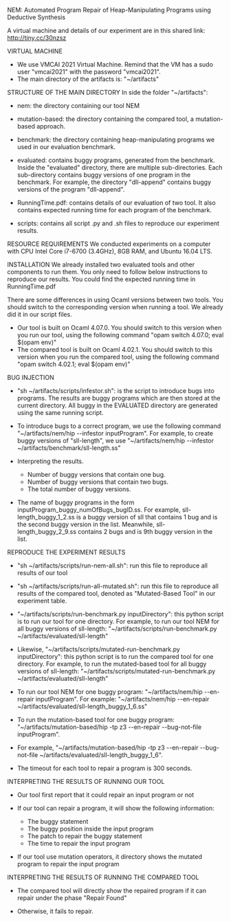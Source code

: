 NEM: Automated Program Repair of Heap-Manipulating Programs using Deductive Synthesis

A virtual machine and details of our experiment are in this shared link: http://tiny.cc/30nzsz

VIRTUAL MACHINE
-   We use VMCAI 2021 Virtual Machine. Remind that the VM has a sudo user "vmcai2021"
    with the password "vmcai2021".
-   The main directory of the artifacts is: "~/artifacts"

STRUCTURE OF THE MAIN DIRECTORY
In side the folder "~/artifacts":
-   nem: the directory containing our tool NEM

-   mutation-based: the directory containing the compared tool, a mutation-based approach.

-   benchmark: the directory containing heap-manipulating programs we used in our
    evaluation benchmark.

-   evaluated: contains buggy programs, generated from the benchmark.
    Inside the "evaluated" directory, there are multiple sub-directories. Each sub-directory
    contains buggy versions of one program in the benchmark. For example,
    the directory "dll-append" contains buggy versions of the program "dll-append".

-   RunningTime.pdf: contains details of our evaluation of two tool.
    It also contains expected running time for each program of the benchmark.

-   scripts: contains all script .py and .sh files to reproduce our experiment results.

RESOURCE REQUIREMENTS
    We conducted experiments on a computer with CPU Intel Core i7-6700 (3.4GHz), 8GB RAM,
    and Ubuntu 16.04 LTS.

INSTALLATION
    We already installed two evaluated tools and other components to run them.
    You only need to follow below instructions to reproduce our results.
    You could find the expected running time in RunningTime.pdf

There are some differences in using Ocaml versions between two tools. You should switch to the
   corresponding version when running a tool. We already did it in our script files.
-   Our tool is built on Ocaml 4.07.0. You should switch to this version when you run our tool,
    using the following command "opam switch 4.07.0; eval $(opam env)"
-   The compared tool is built on Ocaml 4.02.1. You should switch to this version when you run
    the compared tool, using the following command "opam switch 4.02.1; eval $(opam env)"


BUG INJECTION

-   "sh ~/artifacts/scripts/infestor.sh": is the script to introduce bugs into programs.
    The results are buggy programs which are then stored at the current directory.
    All buggy in the EVALUATED directory are generated using the same running script.

-   To introduce bugs to a correct program, we use the following command
    "~/artifacts/nem/hip --infestor inputProgram".
    For example, to create buggy versions of "sll-length", we use
    "~/artifacts/nem/hip --infestor ~/artifacts/benchmark/sll-length.ss"

-   Interpreting the results.
    + Number of buggy versions that contain one bug.
    + Number of buggy versions that contain two bugs.
    + The total number of buggy versions.

-   The name of buggy programs in the form inputProgram\_buggy\_numOfBugs\_bugID.ss.
    For example, sll-length\_buggy\_1\_2.ss is a buggy version of sll that contains 1 bug
    and is the second buggy version in the list. Meanwhile, sll-length\_buggy\_2\_9.ss
    contains 2 bugs and is 9th buggy version in the list.

REPRODUCE THE EXPERIMENT RESULTS

-   "sh ~/artifacts/scripts/run-nem-all.sh": run this file to reproduce all results of our tool

-   "sh ~/artifacts/scripts/run-all-mutated.sh": run this file to reproduce all results of
    the compared tool, denoted as "Mutated-Based Tool" in our experiment table.

-   "~/artifacts/scripts/run-benchmark.py inputDirectory": this python script is to run
    our tool for one directory.
    For example, to run our tool NEM for all buggy versions of sll-length:
    "~/artifacts/scripts/run-benchmark.py ~/artifacts/evaluated/sll-length"

-   Likewise, "~/artifacts/scripts/mutated-run-benchmark.py inputDirectory":
    this python script is to run the compared tool for one directory.
     For example, to run the mutated-based tool for all buggy versions of sll-length:
     "~/artifacts/scripts/mutated-run-benchmark.py ~/artifacts/evaluated/sll-length"

-   To run our tool NEM for one buggy program:
    "~/artifacts/nem/hip --en-repair inputProgram".
    For example:
    "~/artifacts/nem/hip --en-repair ~/artifacts/evaluated/sll-length\_buggy\_1\_6.ss"

-   To run the mutation-based tool for one buggy program:
    "~/artifacts/mutation-based/hip -tp z3 --en-repair --bug-not-file inputProgram".

-   For example,
    "~/artifacts/mutation-based/hip -tp z3 --en-repair --bug-not-file ~/artifacts/evaluated/sll-length\_buggy\_1\_6".

-   The timeout for each tool to repair a program is 300 seconds.

INTERPRETING THE RESULTS OF RUNNING OUR TOOL

-   Our tool first report that it could repair an input program or not

-   If our tool can repair a program, it will show the following information:
    + The buggy statement
    + The buggy position inside the input program
    + The patch to repair the buggy statement
    + The time to repair the input program

-   If our tool use mutation operators, it directory shows the mutated program to repair
    the input program

INTERPRETING THE RESULTS OF RUNNING THE COMPARED TOOL
-   The compared tool will directly show the repaired program if it can repair under
    the phase "Repair Found"

-   Otherwise, it fails to repair.
